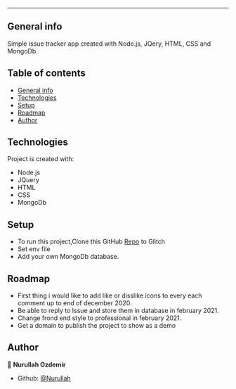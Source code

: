 
------

 ## General info
  Simple issue tracker app created with Node.js, JQery, HTML, CSS and MongoDb.
 



	

 ## Table of contents
* [General info](#general-info)
* [Technologies](#technologies)
* [Setup](#setup)
* [Roadmap](#Roadmap)
* [Author](#Author)


	
## Technologies
Project is created with:
* Node.js
* JQuery
* HTML
* CSS
* MongoDb
	
## Setup
 * To run this project,Clone this GitHub [Repo](https://github.com/abakuslu/CA2.dev.git)  to Glitch
 * Set env file
 *  Add your own MongoDb database.
 
 
 ## Roadmap
 * First thing i would like to add like or disslike icons to every each comment up to end of december 2020.
 * Be able to reply to Issue and store them in database in february 2021.
 * Change frond end style to professional in february 2021.
 * Get a domain to publish the project to show as a demo
 
 ## Author

👤 **Nurullah Ozdemir**


- Github: [@Nurullah](https://github.com/abakuslu)

 

```

 
